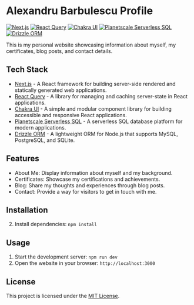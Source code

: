 # Alexandru Barbulescu Profile

[![Next.js](https://img.shields.io/badge/Next.js-^13.4.3-blueviolet)](https://nextjs.org/)
[![React Query](https://img.shields.io/badge/React%20Query-^4.29.7-green)](https://react-query.tanstack.com/)
[![Chakra UI](https://img.shields.io/badge/Chakra%20UI-^2.6.1-ff69b4)](https://chakra-ui.com/)
[![Planetscale Serverless SQL](https://img.shields.io/badge/Planetscale%20Serverless%20MySQL-^1.7.0-blue)](https://planetscale.com)
[![Drizzle ORM](https://img.shields.io/badge/Drizzle%20ORM-^0.27.0-green)](https://github.com/drizzle-team/drizzle-orm)

This is my personal website showcasing information about myself, my certificates, blog posts, and contact details.

## Tech Stack

- [Next.js](https://nextjs.org/) - A React framework for building server-side rendered and statically generated web applications.
- [React Query](https://react-query.tanstack.com/) - A library for managing and caching server-state in React applications.
- [Chakra UI](https://chakra-ui.com/) - A simple and modular component library for building accessible and responsive React applications.
- [Planetscale Serverless SQL](https://planetscale.com/serverless) - A serverless SQL database platform for modern applications.
- [Drizzle ORM](https://github.com/jpoon/drizzle-orm) - A lightweight ORM for Node.js that supports MySQL, PostgreSQL, and SQLite.

## Features

- About Me: Display information about myself and my background.
- Certificates: Showcase my certifications and achievements.
- Blog: Share my thoughts and experiences through blog posts.
- Contact: Provide a way for visitors to get in touch with me.

## Installation

2. Install dependencies: `npm install`

## Usage

1. Start the development server: `npm run dev`
2. Open the website in your browser: `http://localhost:3000`

## License

This project is licensed under the [MIT License](LICENSE).

